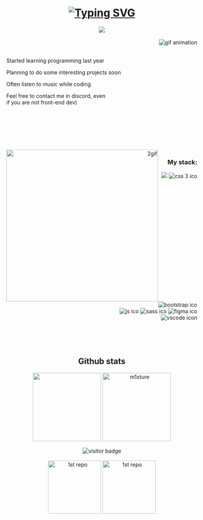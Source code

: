 <center>
  
  <h1 align="center"><a href="https://git.io/typing-svg"><img src="https://readme-typing-svg.demolab.com?font=Fira+Code&size=21&pause=1000&color=FFFFFE&background=23294600&center=true&vCenter=true&repeat=false&random=false&width=435&lines=Hello%2C+I+am+m1xture;An+amateur+front-end+developer" alt="Typing SVG" /></a></h1>
  <div align="center">
  <a href="https://discordapp.com/users/1137391988417769583/" target="_blank">
    <img src="https://lanyard.kyrie25.me/api/1137391988417769583?bg=232946&borderRadius=13px&gradient=fffffe&waveSpotifyColor=121629&idleMessage=doing%20%something%20%important&waveColor=121629&text_color=000"  />
  </a>
</div>

<br>

<div align="center">
  
  <img src="https://media.tenor.com/rA6ler4OflUAAAAC/zankyou-no.gif" alt="gif animation" align="right">

  <div align="left" >
    <br><br>
    <p>Started learning programming last year</p>
    <p>Planning to do some interesting projects soon</p>
    <p>Often listen to music while coding</p>
    <p>Feel free to contact me in discord, 
      even <br> if you are not front-end dev)</p>
    </div>
</div>
    <br><br><br>
<div align="right">
  <br><br><br>
  
 
  
  <img alt="2gif" src="https://giffiles.alphacoders.com/191/191898.gif" align="left" width="400px">
   <h3 align="right">My stack:</h3>
  <div align="right">
    <img alt"html ico" src="https://img.shields.io/badge/HTML5-E34F26?style=for-the-badge&logo=html5&logoColor=white">
    <img alt="css 3 ico" src="https://img.shields.io/badge/CSS3-1572B6?style=for-the-badge&logo=css3&logoColor=white">
    <img alt="bootstrap ico" src="https://img.shields.io/badge/Bootstrap-563D7C?style=for-the-badge&logo=bootstrap&logoColor=white">
    <br>
    <img alt="js ico" src="https://img.shields.io/badge/JavaScript-323330?style=for-the-badge&logo=javascript&logoColor=F7DF1E">
    <img alt="sass ico" src="https://img.shields.io/badge/Sass-CC6699?style=for-the-badge&logo=sass&logoColor=white">
    <img alt="figma ico" src="https://img.shields.io/badge/Figma-F24E1E?style=for-the-badge&logo=figma&logoColor=white">
    <br>
    <img alt="vscode icon" src="https://img.shields.io/badge/Visual_Studio_Code-0078D4?style=for-the-badge&logo=visual%20studio%20code&logoColor=white">
  </div>
  </div>
</div>


<br><br><br>


<div align="center">
  <h2 align="center">Github stats</h2>
  <div>
  <img  height="180px" align="center" src="https://github-readme-stats.vercel.app/api?username=m1xture&theme=transparent&title_color=fffffe&bg_color=232946&text_color=b8c1ec&border_color=b8c1ec&border_radius=13&hide_border=true" />
  <img height="180px"  align="center" src="https://github-readme-stats.vercel.app/api/top-langs?username=m1xture&show_icons=true&hide_border=true&locale=en&layout=compact&theme=transparent&title_color=fffffe&bg_color=232946&text_color=b8c1ec&border_color=b8c1ec&border_radius=13" alt="m1xture" /></div>
  <br>
   <img alt="visitor badge" align="center" src="https://github-readme-activity-graph.vercel.app/graph?username=m1xture&bg_color=232946&color=b8c1ec&line=b8c1ec&point=fffffe&radius=13&title_color=fffffe&hide_border=true">
  <br><br>
  <div align-"center">
    <img alt="1st repo" height="140px" src="https://github-readme-stats.vercel.app/api/pin/?username=m1xture&repo=Simple-Chocolate&bg_color=232946&title_color=fffffe&text_color=b8c1ec&icon_color=fffffe&border_radius=13&hide_border=true">
    <img alt="1st repo" height="140px" src="https://github-readme-stats.vercel.app/api/pin/?username=m1xture&repo=command&bg_color=232946&title_color=fffffe&text_color=b8c1ec&icon_color=fffffe&border_radius=13&hide_border=true">
</div>
</div>

</center>
